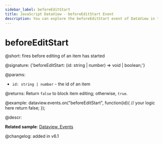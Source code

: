 ```yaml
---
sidebar_label: beforeEditStart
title: JavaScript DataView - beforeEditStart Event 
description: You can explore the beforeEditStart event of DataView in the documentation of the DHTMLX JavaScript UI library. Browse developer guides and API reference, try out code examples and live demos, and download a free 30-day evaluation version of DHTMLX Suite 7.
---
```


# beforeEditStart

@short: fires before editing of an item has started

@signature: {'beforeEditStart: (id: string | number) => void | boolean;'}

@params:
- `id: string | number` - the id of an item

@returns:
Return `false` to block item editing; otherwise, `true`.

@example:
dataview.events.on("beforeEditStart", function(id){
	// your logic here
    return false;
});

@descr:

**Related sample**: [Dataview. Events](https://snippet.dhtmlx.com/2d74uyoh)

@changelog: added in v6.1
